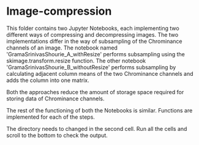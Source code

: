 # Image-compression
This folder contains two Jupyter Notebooks, each implementing two different ways of compressing and decompressing images. The two implementations differ in the way of subsampling of the Chrominance channels of an image. The notebook named 'GramaSrinivasShourie_A_withResize' performs subsampling using the skimage.transform.resize function. The other notebook 'GramaSrinivasShourie_B_withoutResize' performs subsampling by calculating adjacent column means of the two Chrominance channels and adds the column into one matrix. 

Both the approaches reduce the amount of storage space required for storing data of Chrominance channels.

The rest of the functioning of both the Notebooks is similar. Functions are implemented for each of the steps. 

The directory needs to changed in the second cell. Run all the cells and scroll to the bottom to check the output.

